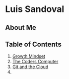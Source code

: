 # Luis Sandoval
## About Me

## Table of Contents
1. [Growth Mindset](growth-mindset.md)
2. [The Coders Computer](coders-computer.md)
3. [Git and the Cloud](google.com) 
4. 